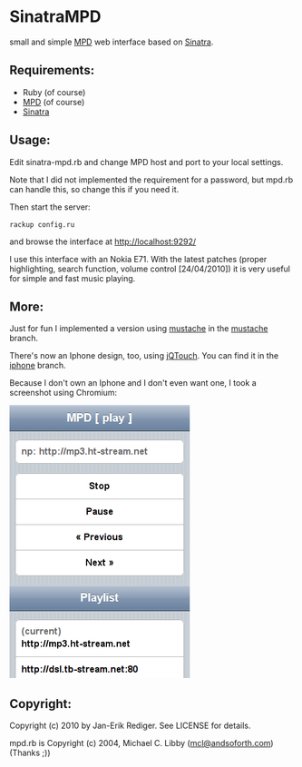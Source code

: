 SinatraMPD
==========

small and simple [MPD][] web interface based on [Sinatra].

Requirements:
-------------

* Ruby (of course)
* [MPD][] (of course)
* [Sinatra][gitsinatra]

Usage:
------

Edit sinatra-mpd.rb and change MPD host and port to your local settings.

Note that I did not implemented the requirement for a password, 
but mpd.rb can handle this, so change this if you need it.

Then start the server:

    rackup config.ru

and browse the interface at [http://localhost:9292/](http://localhost:9292/)

I use this interface with an Nokia E71.
With the latest patches (proper highlighting, search function, volume control [24/04/2010])
it is very useful for simple and fast music playing.

More:
-----

Just for fun I implemented a version using [mustache][] in the [mustache][mustache_branch] branch.

There's now an Iphone design, too, using [jQTouch][].
You can find it in the [iphone][] branch.

Because I don't own an Iphone and I don't even want one, I took a screenshot using Chromium:

![iphone design](http://github.com/badboy/sinatra-mpd/raw/iphone/iphone_design.png)

Copyright:
----------

Copyright (c) 2010 by Jan-Erik Rediger. See LICENSE for details.

mpd.rb is Copyright (c) 2004, Michael C. Libby (mcl@andsoforth.com) (Thanks ;))

[MPD]: http://mpd.wikia.com/wiki/Music_Player_Daemon_Wiki
[Sinatra]: http://www.sinatrarb.com/
[gitsinatra]: http://github.com/sinatra/sinatra/
[mustache]: http://github.com/defunkt/mustache/
[mustache_branch]: http://github.com/badboy/sinatra-mpd/tree/mustache
[iphone]: http://github.com/badboy/sinatra-mpd/tree/iphone
[jqtouch]: http://www.jqtouch.com/
